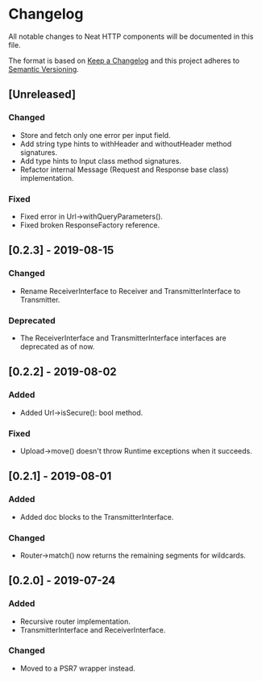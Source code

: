 # Changelog
All notable changes to Neat HTTP components will be documented in this file.

The format is based on [Keep a Changelog](https://keepachangelog.com/en/1.0.0/)
and this project adheres to [Semantic Versioning](https://semver.org/spec/v2.0.0.html).

## [Unreleased]
### Changed
- Store and fetch only one error per input field.
- Add string type hints to withHeader and withoutHeader method signatures.
- Add type hints to Input class method signatures.
- Refactor internal Message (Request and Response base class) implementation.

### Fixed
- Fixed error in Url->withQueryParameters().
- Fixed broken ResponseFactory reference.

## [0.2.3] - 2019-08-15
### Changed
- Rename ReceiverInterface to Receiver and TransmitterInterface to Transmitter.

### Deprecated
- The ReceiverInterface and TransmitterInterface interfaces are deprecated as of now.

## [0.2.2] - 2019-08-02
### Added
- Added Url->isSecure(): bool method.
 
### Fixed
- Upload->move() doesn't throw Runtime exceptions when it succeeds.

## [0.2.1] - 2019-08-01
### Added
- Added doc blocks to the TransmitterInterface.

### Changed
- Router->match() now returns the remaining segments for wildcards.

## [0.2.0] - 2019-07-24
### Added
- Recursive router implementation.
- TransmitterInterface and ReceiverInterface.

### Changed
- Moved to a PSR7 wrapper instead.
